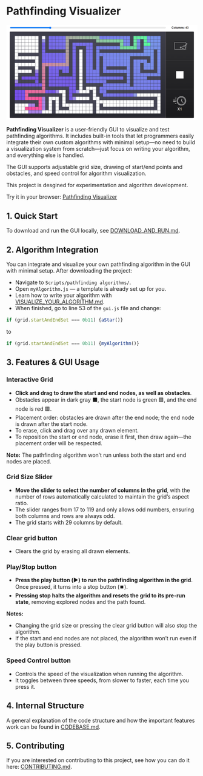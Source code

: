 # Pathfinding Visualizer

![Screenshot of GUI](./docs/images/GUI%20Screenshot.png)


**Pathfinding Visualizer** is a user-friendly GUI to visualize and test pathfinding algorithms. It includes built-in tools that let programmers easily integrate their own custom algorithms with minimal setup—no need to build a visualization system from scratch—just focus on writing your algorithm, and everything else is handled.

The GUI supports adjustable grid size, drawing of start/end points and obstacles, and speed control for algorithm visualization.

This project is desgined for experimentation and algorithm development.

Try it in your browser: [Pathfinding Visualizer](https://joaquin-e-serraiti.github.io/pathfinding-visualizer/)

## 1. Quick Start

To download and run the GUI locally, see [DOWNLOAD_AND_RUN.md](./docs/DOWNLOAD_AND_RUN.md).

## 2. Algorithm Integration

You can integrate and visualize your own pathfinding algorithm in the GUI with minimal setup. After downloading the project:

- Navigate to `Scripts/pathfinding algorithms/`.
- Open `myAlgorithm.js` — a template is already set up for you.
- Learn how to write your algorithm with [VISUALIZE_YOUR_ALGORITHM.md](./docs/VISUALIZE_YOUR_ALGORITHM.md).
- When finished, go to line 53 of the `gui.js` file and change:

```js
if (grid.startAndEndSet === 0b11) {aStar()}
```

to

```js
if (grid.startAndEndSet === 0b11) {myAlgorithm()}
```


## 3. Features & GUI Usage

### Interactive Grid

- **Click and drag to draw the start and end nodes, as well as obstacles**.
- Obstacles appear in dark gray :black_large_square:, the start node is green :green_square:, and the end node is red :red_square:.
- Placement order: obstacles are drawn after the end node; the end node is drawn after the start node.
- To erase, click and drag over any drawn element.
- To reposition the start or end node, erase it first, then draw again—the placement order will be respected.

**Note:** The pathfinding algorithm won’t run unless both the start and end nodes are placed.

### Grid Size Slider

- **Move the slider to select the number of columns in the grid**, with the number of rows automatically calculated to maintain the grid’s aspect ratio.
- The slider ranges from 17 to 119 and only allows odd numbers, ensuring both columns and rows are always odd.
- The grid starts with 29 columns by default.

### Clear grid button

- Clears the grid by erasing all drawn elements.

### Play/Stop button

- **Press the play button (▶️) to run the pathfinding algorithm in the grid**. Once pressed, it turns into a stop button (⏹️).
- **Pressing stop halts the algorithm and resets the grid to its pre-run state**, removing explored nodes and the path found.

**Notes:**
- Changing the grid size or pressing the clear grid button will also stop the algorithm.
- If the start and end nodes are not placed, the algorithm won’t run even if the play button is pressed.

### Speed Control button

- Controls the speed of the visualization when running the algorithm.
- It toggles between three speeds, from slower to faster, each time you press it.

## 4. Internal Structure

A general explanation of the code structure and how the important features work can be found in [CODEBASE.md](./docs/CODEBASE.md).

## 5. Contributing

If you are interested on contributing to this project, see how you can do it here: [CONTRIBUTING.md](./docs/CONTRIBUTING.md).
